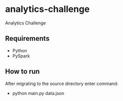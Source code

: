 # analytics-challenge
Analytics Challenge

## Requirements

- Python
- PySpark

## How to run

After migrating to the source directory enter command:

- python main.py data.json
